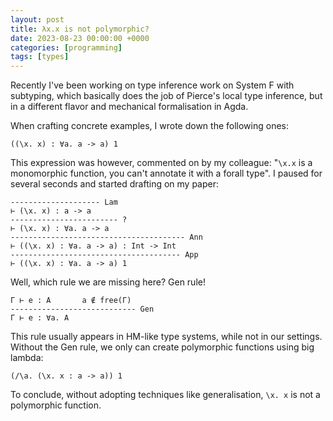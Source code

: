 ```yaml
---
layout: post
title: λx.x is not polymorphic?
date: 2023-08-23 00:00:00 +0000
categories: [programming]
tags: [types]
---
```


Recently I've been working on type inference work on System F with subtyping, which basically does the job of Pierce's local type inference, but in a different flavor and mechanical formalisation in Agda.

When crafting concrete examples, I wrote down the following ones:

```
((\x. x) : ∀a. a -> a) 1
```

This expression was however, commented on by my colleague: "`\x.x` is a monomorphic function, you can't annotate it with a forall type". I paused for several seconds and started drafting on my paper:

```
-------------------- Lam
⊢ (\x. x) : a -> a
------------------------ ?
⊢ (\x. x) : ∀a. a -> a
--------------------------------------- Ann
⊢ ((\x. x) : ∀a. a -> a) : Int -> Int
-------------------------------------- App
⊢ ((\x. x) : ∀a. a -> a) 1
```

Well, which rule we are missing here? Gen rule!

```
Γ ⊢ e : A       a ∉ free(Γ)
---------------------------- Gen
Γ ⊢ e : ∀a. A
```

This rule usually appears in HM-like type systems, while not in our settings. Without the Gen rule, we only can create polymorphic functions using big lambda:

```
(/\a. (\x. x : a -> a)) 1
```

To conclude, without adopting techniques like generalisation, `\x. x` is not a polymorphic function.

